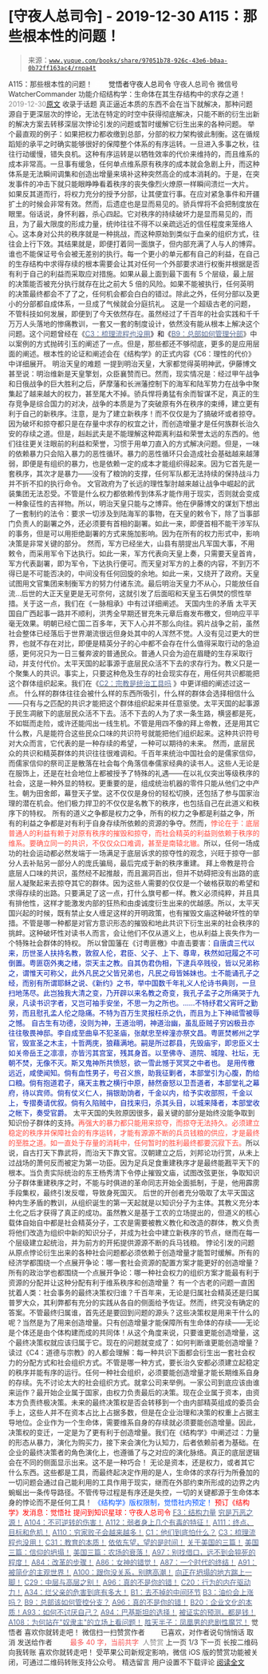 # [守夜人总司令] - 2019-12-30 A115：那些根本性的问题！

> 来源：[`www.yuque.com/books/share/97051b78-926c-43e6-b0aa-0b72ff163ac4/rnpa4t`](https://www.yuque.com/books/share/97051b78-926c-43e6-b0aa-0b72ff163ac4/rnpa4t)

<ne-p id="520f42f3293818f927861ebbd5b15da4_p_0" data-lake-id="520f42f3293818f927861ebbd5b15da4_p_0"><ne-text id="u745be1f6" style="color: rgb(51, 51, 51);">A115：那些根本性的问题！</ne-text></ne-p> <ne-p id="35f3872c2c5f9f49d8d458c1ede8e4bd" data-lake-id="35f3872c2c5f9f49d8d458c1ede8e4bd"><ne-text id="uffd69bd4" ne-fontsize="12" style="color: rgb(255, 255, 255);">原创</ne-text><ne-text id="ufffa9948" ne-fontsize="14">觉悟者</ne-text><ne-text id="u410f48ab" ne-fontsize="14">守夜人总司令</ne-text></ne-p> <ne-p id="970d5785bd82e22c4134552bc90d333a" data-lake-id="970d5785bd82e22c4134552bc90d333a"><ne-text id="ubadd6da9" ne-fontsize="14" ne-bold="true" style="color: rgb(51, 51, 51);">守夜人总司令</ne-text></ne-p> <ne-p id="99bb9ecee033bae2d8fdbcdac7e76bec" data-lake-id="99bb9ecee033bae2d8fdbcdac7e76bec"><ne-text id="u37dfc71d" ne-fontsize="14" style="color: rgb(51, 51, 51);">微信号</ne-text><ne-text id="u2f96d805" ne-fontsize="14" style="color: rgb(51, 51, 51);">WatcherCommander</ne-text></ne-p> <ne-p id="31adf22fdeacfc181f90810be6d6c56b" data-lake-id="31adf22fdeacfc181f90810be6d6c56b"><ne-text id="ufd0059e9" ne-fontsize="14" style="color: rgb(51, 51, 51);">功能介绍</ne-text><ne-text id="u206801e9" ne-fontsize="14" style="color: rgb(51, 51, 51);">结构学：生命体在其生存结构中的求存之道！</ne-text></ne-p> <ne-p id="4cf924f9cde83349daaeaf315149e230" data-lake-id="4cf924f9cde83349daaeaf315149e230"><ne-text id="u0552821a" style="color: rgb(140, 140, 140);">2019-12-30</ne-text>[<ne-text id="ud765cdcc" ne-fontsize="14">原文</ne-text>](https://mp.weixin.qq.com/s?__biz=MzAxNDk1NjI2Mw==&mid=2247484914&idx=1&sn=967fee05bc4f865fe727690ef496bd08&chksm=9b8a267aacfdaf6c067abdfbeed512ad0ec7af5d0c3310f4461e50eaa47c005b5b30ea9758af&scene=27#wechat_redirect&cpage=287)</ne-p> <ne-p id="a286418d6a6b0aad794da0f5070db491" data-lake-id="a286418d6a6b0aad794da0f5070db491"><ne-text id="u05c9dfbd" style="color: rgb(51, 51, 51);">收录于话题</ne-text></ne-p> <ne-p id="1ef8570aade086867d36ad7de4fbf048" data-lake-id="1ef8570aade086867d36ad7de4fbf048"><ne-text id="uff61b306" style="color: rgb(51, 51, 51);">真正逼近本质的东西不会在当下就解决，那种问题源自于更深层次的悖论，无法在特定的时空中获得彻底解决，只能不断的衍生出新的解决方案去转移深层次悖论引发的问题或暂时缓解它衍生出来的各种问题。</ne-text></ne-p> <ne-p id="a79dabf3b07647be97a0f21f70d08416" data-lake-id="a79dabf3b07647be97a0f21f70d08416"><ne-text id="u55cb170a" style="color: rgb(51, 51, 51);">举个最直观的例子：如果把权力都收缴到总部，分部的权力架构彼此制衡。这在循规蹈矩的承平之时确实能够很好的保障整个体系的有序运转。一旦进入多事之秋，往往行动缓慢，错失良机。这种有序运转是以牺牲效率的代价来维持的，而且维系的成本非常高。一旦事有缓急，任何单点维系原有秩序的成本就会急剧上升，而这种体系是无法瞬间调集和创造出增量来填补这种突然高企的成本消耗的。于是，在突发事件的冲击下就只能眼睁睁看着秩序的丧失像烈火燎原一样瞬间溃烂一大片。</ne-text></ne-p> <ne-p id="1a64b5ce8e0d951da6a7e8967bda649d" data-lake-id="1a64b5ce8e0d951da6a7e8967bda649d"><ne-text id="u55000aa4" style="color: rgb(51, 51, 51);">如果反其道而行，将权力充分的授予分部，让其便宜行事。在应对紧急事件和开疆扩土的时候会非常有效。然而，后遗症也是显而易见的。骄兵悍将不会把制度放在眼里。俗话说，身怀利器，杀心四起。它对秩序的持续破坏力是显而易见的，而且，为了最大限度的形成力量，统帅往往不得不以亲疏远近的信任程度来笼络人心。这本身对公共的秩序就是一种挑战，而这种原始到类似于血亲的组织方式，往往会上行下效。其结果就是，即便打着同一面旗子，但内部充满了人与人的博弈。谁也不能保证号令会被无差别的执行。每一个更小的单元都有自己的利益，在自己的生存结构中求得存续的根本需要会让其对任何一个外部要求进行权衡并根据是否有利于自己的利益而采取应对措施。如果从最上面到最下面有 5 个层级，最上层的决策能否被充分执行就存在比之前大 5 倍的风险。如果不能被执行，任何英明的决策最终都会不了了之，任何机会都会白白的错过。除此之外，任何分部以及更小的分部都自成体系，一旦成了气候就会分庭抗礼。</ne-text></ne-p> <ne-p id="5c0d252d5f11d4672177eb5bf70fa76c" data-lake-id="5c0d252d5f11d4672177eb5bf70fa76c"><ne-text id="ufca1d2ba" style="color: rgb(51, 51, 51);">这是一个超级古老的问题，不管科技如何发展，即便到了今天依然存在。虽然经过了千百年的社会实践和千千万万人头落地的惨痛教训，一套又一套的制度设计，依然没有能从根本上解决这个问题。这个问题曾经在《</ne-text>[<ne-text id="ud49305c2" style="color: rgb(87, 107, 149);">C3：梳理流程也没用</ne-text>](http://mp.weixin.qq.com/s?__biz=MzAxNDk1NjI2Mw==&mid=2247483989&idx=1&sn=ee70dacfd980f041379d91ae947ece44&chksm=9b8a21ddacfda8cb28bf62d6f53531e8a8ebce2de96396e50ec7e7e144fffe502ec6faee3415&scene=21#wechat_redirect)<ne-text id="u14035ad4" style="color: rgb(11, 1, 20);">》和《</ne-text>[<ne-text id="uea87daf7" style="color: rgb(87, 107, 149);">B9：总部如何管理分部</ne-text>](http://mp.weixin.qq.com/s?__biz=MzAxNDk1NjI2Mw==&mid=2247484145&idx=1&sn=41c6886b25339836dfde91b10a40fc77&chksm=9b8a2179acfda86f79a66c7e938f8422d5d3d2de33d3ba41431663493fc11020da7e7d964ff7&scene=21#wechat_redirect)<ne-text id="u4b00445e" style="color: rgb(51, 51, 51);">》中以案例的方式抛砖引玉的阐述了一点。但是，那些都还不够彻底，更多的是应用层面的阐述。根本性的论证和阐述会在《结构学》的正式内容《C6：理性的代价》中详细展开。</ne-text></ne-p> <ne-p id="1d0771eebcd1da1f55b0f822279b791e" data-lake-id="1d0771eebcd1da1f55b0f822279b791e"><ne-text id="ua16a6f24" ne-bold="true" style="color: rgb(51, 51, 51);">明治天皇的难题</ne-text></ne-p> <ne-p id="8cd893b199795e8001a096e532eab472" data-lake-id="8cd893b199795e8001a096e532eab472"><ne-text id="uae1976cf" style="color: rgb(51, 51, 51);">一提到明治天皇，大家都觉得英明神武，伊藤博文甚至说：明治维新是天皇擎划，众臣襄赞而已。然而，现实情况是：经过甲午战争和日俄战争的巨大胜利之后，萨摩藩和长洲藩控制下的海军和陆军势力在战争中聚集起了越来越大的权力，甚至尾大不掉。骄兵悍将勇猛有余而智谋不足，真正的生存竞争是综合国力的对决，战争的本质是为了突破原有外在秩序的束缚，建立更有利于自己的新秩序。注意，是为了建立新秩序！而不仅仅是为了搞破坏或者掠夺。因为破坏和掠夺都只是在存量中求存的权宜之计，而创造增量才是任何族群长治久安的存续之道。但是，赳赳武夫是不能理解这种距离利益和荣誉太远的东西的。他们往往更关注眼前的利益和荣誉，习惯于用单刀直入的方式解决问题。但是，一味的依赖暴力只会陷入暴力的恶性循环。暴力的恶性循环只会造成社会基础越来越薄弱，即便是有组织的暴力，也是依赖一定的成本才能组织得起来。因为它首先是一套秩序，其次才是暴力——没有了粮饷的支撑，任何军队都无法持续的保持战斗力并不折不扣的执行命令。</ne-text></ne-p> <ne-p id="d7ce14b3b329bf906a25ef987b09595b" data-lake-id="d7ce14b3b329bf906a25ef987b09595b"><ne-text id="u1350f9b6" style="color: rgb(51, 51, 51);">文官政府为了长远的理性掣肘越来越让战争中崛起的武装集团无法忍受。不管是什么权力都依赖传到体系才能作用于现实，否则就会变成一种象征性的吉祥物。所以，明治天皇只能与之博弈。他在伊藤博文的谋划下想出了一套制约的法令：要求一切涉及到陆海军的事物，在天皇的敕令下，除了当事部门负责人的副署之外，还必须要有首相的副署。如此一来，即便首相不能干涉军队的事务，但是可以用拒绝副署的方式来施加影响。因为在所有的权力形式中，影响决策是非常关键的部分。</ne-text></ne-p> <ne-p id="64f478f5208ec61c8c872bc56f644e73" data-lake-id="64f478f5208ec61c8c872bc56f644e73"><ne-text id="u5cfc2708" style="color: rgb(51, 51, 51);">然而，军方已经坐大，山县有朋提出凡军国大事，不用敕令，而采用军令下达执行。如此一来，军方代表向天皇上奏，只需要天皇首肯，军方代表副署，即为军令，下达执行便可。而天皇对军方的上奏的内容，不到万不得已是不可能否决的，中间没有任何回旋的余地。如此一来，又绕开了政府。天皇试图用文官集团来制衡军方的努力付诸东流。最后明治天皇力不从心，只能放任自流…后世的大正天皇更是无可奈何，这就引发了后面昭和天皇玉石俱焚的惯性举措。关于这一点，我们在《一脉相承》中有过详细阐述。</ne-text></ne-p> <ne-p id="4c4c5eb2f7760c67113c5f68efc220c3" data-lake-id="4c4c5eb2f7760c67113c5f68efc220c3"><ne-text id="u5e888f24" ne-bold="true" style="color: rgb(51, 51, 51);">天国内生的矛盾</ne-text></ne-p> <ne-p id="df1314bdccd7d20ed6c341a2e9d16790" data-lake-id="df1314bdccd7d20ed6c341a2e9d16790"><ne-text id="u452a171e" style="color: rgb(51, 51, 51);">太平天国自广西起事一路并不顺利，洪秀全早期还冒充朱元章后裔发布檄文，但响应平平毫无效果。明朝已经亡国二百多年，天下人心并不那么向往。鸦片战争之前，虽然社会整体已经落后于世界潮流很远但身处其中的人浑然不觉。人没有见过更大的世界，也就不存在对比，即便是精英分子的心中都不会存在什么值得采取行动的急迫感，更何况只为一日三餐奔波的普通民众。普通人只会为迫在眉睫的生存采取行动，并支付代价。太平天国的起事源于底层民众活不下去的求存行为。教义只是一个聚集人的共识。事实上，只要这种危及生存的社会现实存在，用任何共识都能把这个群体组织起来。我们在《</ne-text>[<ne-text id="u0ff8982b" style="color: rgb(87, 107, 149);">C2：宗教是统治工具吗</ne-text>](http://mp.weixin.qq.com/s?__biz=MzAxNDk1NjI2Mw==&mid=2247483901&idx=1&sn=f5d9f8c7bd84370c79adae921351e813&chksm=9b8a2275acfdab63fde093d76ff82e01d0e2fd43ea675f77fd17fd51a15873d4d10499f5338d&scene=21#wechat_redirect) <ne-text id="u0c467d4c" style="color: rgb(51, 51, 51);">》中更详细的阐述过这一点。</ne-text></ne-p> <ne-p id="c4b4f847e684bac39184a70a3852462a" data-lake-id="c4b4f847e684bac39184a70a3852462a"><ne-text id="uf664d414" style="color: rgb(51, 51, 51);">什么样的群体往往会被什么样的东西所吸引，什么样的群体会选择相信什么——只有与之匹配的共识才能把这个群体组织起来并任意驱使。太平天国的起事源于民生凋敝下的底层民众活不下去。</ne-text><ne-text id="u2e48357c" ne-bold="true" style="color: rgb(51, 51, 51);">活不下去的人为了求一条生路，横竖都是死，不如铤而走险，或许还能闯出一线生机。不管是用四不像的拜上帝教，还是用其它什么教，凡是能符合这些民众口味的共识符号就能把他们组织起来。这种共识符号对大众而言，它代表的是一种存续的希望，一种可以期待的未来。</ne-text></ne-p> <ne-p id="22b15977d2a6cec2eabbf4f327cca73b" data-lake-id="22b15977d2a6cec2eabbf4f327cca73b"><ne-text id="u14992758" style="color: rgb(51, 51, 51);">然而，底层民众的共识和精英群体的共识往往很难调和。千百年来统治中国社会的是儒家信仰，而儒家信仰的祭司正是散落在社会每个角落信奉儒家经典的读书人。这些人无论是在服饰上，还是在社会地位上都被授予了特殊的礼遇——在以礼仪突出等级秩序的社会，这是一种外显的特权。更重要的是，组成统治机器的零件只能从他们之中产生。朝为田舍郎，幕登天子堂。这不仅仅是身份的轻松切换，还包括了参与国家治理的潜在机会。他们极力捍卫的不仅仅是名教下的秩序，也包括自己在此道义和秩序下的特权。</ne-text></ne-p> <ne-p id="2ddbddea71838f9a673f5b3942457583" data-lake-id="2ddbddea71838f9a673f5b3942457583"><ne-text id="ueec09ac6" ne-bold="true" style="color: rgb(51, 51, 51);">所有的道义之争都是权力之争，所有的权力之争都是利益之争，所有的利益之争都是对有利于自身存续所依赖的资源的争夺。</ne-text><ne-text id="u6f200e3a" style="color: rgb(51, 51, 51);">然而，</ne-text><ne-text id="ue462e4e8" style="color: rgb(255, 76, 65);">悖论在于：底层普通人的利益有赖于对原有秩序的摧毁和掠夺，而社会精英的利益则依赖于秩序的维系。要确立同一的共识，不仅仅众口难调，甚至是南辕北辙。</ne-text><ne-text id="udc9af4c1" style="color: rgb(51, 51, 51);">所以，</ne-text><ne-text id="ue3691c08" ne-bold="true" style="color: rgb(51, 51, 51);">任何一场成功的社会运动都必然发端于一场满足于底层诉求的掠夺性的观念，兴旺于掠夺一部分人去补贴另一部分人的庞氏骗局，最后完成于新的秩序重建。</ne-text></ne-p> <ne-p id="63ee2cf6386bec3d7f463efa25f916ac" data-lake-id="63ee2cf6386bec3d7f463efa25f916ac"><ne-text id="uc617d144" style="color: rgb(51, 51, 51);">拜上帝教是符合底层人口味的共识，虽然经不起推敲，而且漏洞百出，但并不妨碍把没有出路的底层人凝聚起来去掠夺其它的群体。</ne-text><ne-text id="ufde9105f" ne-bold="true" style="color: rgb(51, 51, 51);">因为这些人需要的仅仅是一个破格获取的希望和求得存续的出路。只要满足了这一点，打什么旗号都一样。</ne-text><ne-text id="u0f43d668" style="color: rgb(51, 51, 51);">教义必须纯粹，并且具有排他性，这样才能激发内部的狂热和由虔诚度衍生出来的优越感。所以，太平天国兴起的时候，既有禁止女人缠足这样的开明政策，也有摧毁文庙这种破坏性的举措。不管是哪一种都是对官方意识形态的摧毁和地此共识下衍生出来的社会秩序的挑衅。这种破坏性对读书人而言，会让他们不仅从道义上，也从利益上丧失作为一个特殊社会群体的特权。</ne-text></ne-p> <ne-p id="19fd451c06a18f4be3fbaa1d5c79ca86" data-lake-id="19fd451c06a18f4be3fbaa1d5c79ca86"><ne-text id="u5ef6aad8" style="color: rgb(51, 51, 51);">所以曾国藩在《讨粤匪檄》中直击要害：</ne-text><ne-text id="u942f82c6" style="color: rgb(2, 30, 170);">自唐虞三代以来，历世圣人扶持名教，敦叙人伦，君臣、父子、上下、尊卑，秩然如冠履之不可倒置。粤匪窃外夷之绪，崇天主之教。自其伪君伪相，下逮兵卒贱役，皆以兄弟称之，谓惟天可称父，此外凡民之父皆兄弟也，凡民之母皆姊妹也。士不能诵孔子之经，而别有所谓耶稣之说、《新约》之书，举中国数千年礼义人伦诗书典则，一旦扫地荡尽。此岂独我大清之变，乃开辟以来名教之奇变，我孔子孟子之所痛哭于九泉，凡读书识字者，又岂可袖手安坐，不思一为之所也。……不特纾君父宵旰之勤劳，而且慰孔孟人伦之隐痛。不特为百万生灵报枉杀之仇，而且为上下神祗雪被辱之憾。</ne-text></ne-p> <ne-p id="9a53e001adcf3ed3139a26b96e55c1e6" data-lake-id="9a53e001adcf3ed3139a26b96e55c1e6"><ne-text id="uf355e5ad" style="color: rgb(2, 30, 170);">自古生有功德，没则为神，王道治明，神道治幽，虽乱臣贼子穷凶极丑亦往往敬畏神邸。李自成至曲阜不犯圣庙，张献忠至梓潼亦祭文昌。粤匪焚郴州之学官，毁宣圣之木主，十哲两庑，狼藉满地。嗣是所过郡县，先毁庙宇，即忠臣义士如关帝岳王之凛凛，亦皆污其宫室，残其身首。以至佛寺、道院、城隍、社坛，无朝不焚，无像不灭。斯又鬼神所共愤怒，欲一雪此憾于冥冥之中者也。</ne-text></ne-p> <ne-p id="b9090001880c47f385930896b6bd052e" data-lake-id="b9090001880c47f385930896b6bd052e"><ne-text id="ue475ab87" style="color: rgb(2, 30, 170);">是用传檄远近，咸使闻知。倘有血性男子，号召义旅，助我征剿者，本部堂引为心腹，酌给口粮。倘有抱道君子，痛天主教之横行中原，赫然奋怒以卫吾道者，本部堂礼之幕府，待以宾师。倘有仗义仁人，捐银助饷者，千金以内，给予实收部照，千金以上，专摺奏请优叙。倘有久陷贼中，自找来归，杀其头目，以城来降者，本部堂收之帐下，奏受官爵。</ne-text></ne-p> <ne-p id="1786ce7288fd5eae6223da5bf8886ea1" data-lake-id="1786ce7288fd5eae6223da5bf8886ea1"><ne-text id="u81a7eaca" style="color: rgb(51, 51, 51);">太平天国的失败原因很多，最关键的部分是始终没能争取到知识份子群体的支持。</ne-text><ne-text id="u3a850a08" style="color: rgb(255, 76, 65);">再强大的暴力都只能用来掠夺，而掠夺无法持久。必须建立稳定的秩序并保障社会的有序运转，才能有源源不断的兵员钱粮的供应，才是最终的至胜之道。如一直处于存量的消耗中，任何暂时的胜利最终都要沉寂下去。</ne-text><ne-text id="u57e813f5" style="color: rgb(51, 51, 51);">所以说，</ne-text><ne-text id="u3eff5fd7" ne-bold="true" style="color: rgb(51, 51, 51);">自古打天下靠武将，而治天下靠文官。汉朝建立之后，刘邦论功行赏，从未上过战场的萧何反而被定为第一功臣。因为足兵足食重建秩序才是最终能戡平天下的根本。</ne-text><ne-text id="u1147f937" style="color: rgb(51, 51, 51);">当负责实际统治的东王杨秀清下令停止摧毁文庙，试图改弦更张，争取知识分子群体重建秩序之时，不能与时俱进的革命同志开始全面抵制，于是，他用霹雳手段集权，最终引发反噬，导致身死国灭。</ne-text></ne-p> <ne-p id="1ecd2cc02b5ffc3a408c022d57a07524" data-lake-id="1ecd2cc02b5ffc3a408c022d57a07524"><ne-text id="ueb3626d9" ne-bold="true" style="color: rgb(51, 51, 51);">后世的开创者充分吸取了太平天国这种内生矛盾的教训，从组织诞生的第一天起就是以知识分子为主体。其教义充分本土化之后才获得了真正的成功。虽然教义是基于工农的立场提出的，但道义的核心载体自始自中都是社会精英分子，工农是需要被教义教化和改造的群体，教义负责将他们改造为组织中新的知识分子，并成为社会中建立新秩序的节点，继而在每一个层级建立起统治，并为前方的开拓提供源源不断的兵马钱粮。</ne-text></ne-p> <ne-p id="43a02037793d1bfa7895ba0c482fd98b" data-lake-id="43a02037793d1bfa7895ba0c482fd98b"><ne-text id="ub54a1f27" ne-bold="true" style="color: rgb(51, 51, 51);">悖论引发的问题</ne-text></ne-p> <ne-p id="28c0e581bb678f3c3f74b2f75fe53a0e" data-lake-id="28c0e581bb678f3c3f74b2f75fe53a0e"><ne-text id="ub26f7295" style="color: rgb(51, 51, 51);">从原点悖论衍生出来的各种社会问题都必须依赖于创造增量才能暂时缓解。所有的经济学都围绕一个点展开争论：哪一套社会资源的配置方案才能更好的创造增量？所有的政治学也都围绕一个点展开争论：哪一种社会权力的组织方案才能最有利于资源的分配并让这种分配有利于维系秩序和创造增量？</ne-text></ne-p> <ne-p id="4a29b39f4a8dca562e770875a44d7d15" data-lake-id="4a29b39f4a8dca562e770875a44d7d15"><ne-text id="u02bc5e7d" style="color: rgb(51, 51, 51);">有一个古老的问题一直困扰着人类：社会事务的最终决策权归谁？千百年来，无论是归属社会精英还是归属普罗大众，其利弊都有充分的实践从各自的侧面给予佐证。然而，终究没有确定的答案。不管最终归属谁，首先还是要回到问题的源头？这些决策权是用来干什么的呢？当然是为了用来创造增量。只有创造增量才能保障所有生命体的存续——无论是个体还是由个体构建而成的共同体！从这个角度来说，只要谁更能创造增量，这个最终决策权就应该归属于它。现在的问题就变成了：如何判断谁更能创造增量？</ne-text></ne-p> <ne-p id="9778795efbceb5146b37eb09b7222b22" data-lake-id="9778795efbceb5146b37eb09b7222b22"><ne-text id="uf5a26d0f" style="color: rgb(51, 51, 51);">读过《C4：道德与宗教》的人都会理解：</ne-text><ne-text id="ucfa23ae8" ne-bold="true" style="color: rgb(51, 51, 51);">每一种共识下面都会衍生出一套社会权力的分配方式和社会组织方式。不管是哪一种方式，要长治久安都必须建立起稳定的秩序并能有序的运行。</ne-text><ne-text id="u3212e9cb" style="color: rgb(51, 51, 51);">任何一种社会组织，必须要能创造增量才能长期维系自身的存续。先不讨论太大的社会组织方式。就拿公司来举例。一家公司到底应该由谁来运作？最开始企业属于国家，由权力负责最后的决策。现在企业属于资本，由资本方负责终极决策。未来的最终决策权是否会转移到一个由内部精英组成的委员会手上，这些人并不在资本占比上占据多数，但是在企业治理和决策的权重上占据主导地位。企业作为一个生命体，需要维系自身的存续就必须要能创造增量。因此，决策权的变迁，一定是为了更有利于创造增量。我们在《结构学》中阐述过：力量的形态从暴力，演化为购买力，接下来会演化为认知力，后者依赖前者为基础。在企业的最终决策者的角色演化上，也遵循了与之对应的演化脉络。真正的底层逻辑会在不同的侧面显示出来。这不是一种巧合！</ne-text></ne-p> <ne-p id="455544cd5d332d83d987c2b7951b134f" data-lake-id="455544cd5d332d83d987c2b7951b134f"><ne-text id="u94946abe" style="color: rgb(51, 51, 51);">无论是资本，还是权力，或者其它什么东西。这些都是工具，而最终起决定作用的是人，生命体的求存行为所叠加的一切问题会通过自己能利用的工具作用于现实，继而在外部约束所形成的边界之内蜿蜒出一条传导路径。不管传导过程是有序还是失控，一切的关键都源于生命体本身的悖论而不是任何工具！</ne-text></ne-p> <ne-p id="4c8b46f6baad4348314f701aac964a13" data-lake-id="4c8b46f6baad4348314f701aac964a13" ne-alignment="center"><ne-text id="u2794e6f7" ne-fontsize="13" style="color: rgb(0, 82, 255);">《结构学》版权限制，觉悟社内预定！</ne-text></ne-p> <ne-p id="f08fdaf10a33049a80b4b4929f7831f6" data-lake-id="f08fdaf10a33049a80b4b4929f7831f6" ne-alignment="center"><ne-text id="u0d90b656" style="color: rgb(255, 0, 0);">预订《结构学》发消息</ne-text><ne-text id="u9c5d8140" ne-bold="true" style="color: rgb(255, 0, 0);">：觉悟社</ne-text></ne-p>  <ne-p id="535600f8be7e0290ca47293345d68527" data-lake-id="535600f8be7e0290ca47293345d68527"><ne-card data-card-name="image" data-card-type="inline" id="qGZ0l" data-event-boundary="card" style="color: rgb(51, 51, 51);"><ne-p id="4bd569e78ae03d26d09da2180fde2271" data-lake-id="4bd569e78ae03d26d09da2180fde2271" ne-alignment="center"><ne-text id="u1d91ecdd" ne-bold="true" style="color: rgb(255, 0, 0);">提问到知识星球：守夜人总司令</ne-text></ne-p> <ne-p id="c0c50cdf6a2e3137a80e392c4e8d3280" data-lake-id="c0c50cdf6a2e3137a80e392c4e8d3280">[<ne-text id="ub64cae76" style="color: rgb(87, 107, 149);">F3：结构力量</ne-text>](http://mp.weixin.qq.com/s?__biz=MzIzMDYwOTM0Mg==&mid=2247483942&idx=1&sn=53a6cd726a0ea5e93ef015690fa25d3b&chksm=e8b19af7dfc613e1f5509b8cebb677a6aa963a98b47438c54e89a8979374e794372cb1f0fe84&scene=21#wechat_redirect)</ne-p> <ne-p id="036dd87da007feaa660c8b7bb745557f" data-lake-id="036dd87da007feaa660c8b7bb745557f">[<ne-text id="u7dcce841" style="color: rgb(87, 107, 149);">穷是万恶之源！</ne-text>](http://mp.weixin.qq.com/s?__biz=MzAxNDk1NjI2Mw==&mid=2247483823&idx=1&sn=e54ebe9891b302dc0bf1815c76ccf8b7&chksm=9b8a2227acfdab31a05e273addd9159d4b8263d58d3c58bf214841c8189157519719c3427306&scene=21#wechat_redirect)</ne-p> <ne-p id="197e97f923fa00d5e46b0be71cb5b6ca" data-lake-id="197e97f923fa00d5e46b0be71cb5b6ca">[<ne-text id="u4e82b485" style="color: rgb(87, 107, 149);">A104：不可逆转的伤害！</ne-text>](http://mp.weixin.qq.com/s?__biz=MzAxNDk1NjI2Mw==&mid=2247484910&idx=1&sn=80626aa3b4a4e223e5062a4d00806308&chksm=9b8a2666acfdaf70c0a3e1392357732bf9431c96bc1ec220eef91101a73d0c6eeff4f62d4e80&scene=21#wechat_redirect)</ne-p> <ne-p id="3dd7818d37599683d487c89c4595a92e" data-lake-id="3dd7818d37599683d487c89c4595a92e">[<ne-text id="uf30fbe5c" style="color: rgb(87, 107, 149);">A112：弱者身上几个有毒的特征！</ne-text>](http://mp.weixin.qq.com/s?__biz=MzAxNDk1NjI2Mw==&mid=2247484903&idx=1&sn=609b7c81f10207eea8bcccbe35aa61b6&chksm=9b8a266facfdaf790a328ee9eca9d05f95ce939b69b2e4c1fcaacd63470bd79c44d03caeb00c&scene=21#wechat_redirect)</ne-p> <ne-p id="e72c878366a6e01c416ec97779ce8777" data-lake-id="e72c878366a6e01c416ec97779ce8777">[<ne-text id="u97f76f4f" style="color: rgb(87, 107, 149);">A111：终点、目标和危机！</ne-text>](http://mp.weixin.qq.com/s?__biz=MzAxNDk1NjI2Mw==&mid=2247484898&idx=1&sn=6ed72846dcf4a2a449ff3e3f3319fbc8&chksm=9b8a266aacfdaf7cbb18ec41c88149c75fdb2acc6bba79e345790a6265ce935692af1dcbe62e&scene=21#wechat_redirect)</ne-p> <ne-p id="a57c651d8281f91b48a5ed0678ef0581" data-lake-id="a57c651d8281f91b48a5ed0678ef0581">[<ne-text id="ue8e83c00" style="color: rgb(87, 107, 149);">A110：穷家败子会越来越多！</ne-text>](http://mp.weixin.qq.com/s?__biz=MzAxNDk1NjI2Mw==&mid=2247484897&idx=1&sn=84e1c8a85eb385c04f400095d47d55eb&chksm=9b8a2669acfdaf7f7a431a12c057023ae123aaa855b0f9d48a98c21eae27788632beb60765c9&scene=21#wechat_redirect)</ne-p> <ne-p id="b3b0223517ac3b0d3bc1b5617c660dde" data-lake-id="b3b0223517ac3b0d3bc1b5617c660dde">[<ne-text id="u01531992" style="color: rgb(87, 107, 149);">C1：他们到底怕什么？</ne-text>](http://mp.weixin.qq.com/s?__biz=MzAxNDk1NjI2Mw==&mid=2247483898&idx=1&sn=1b0a50386e9e89d2750dec717236f0aa&chksm=9b8a2272acfdab64235b35ee5e91b8cac6172144207251636e1345fc570aa1601f59eff7f442&scene=21#wechat_redirect)</ne-p> <ne-p id="d5898dc4df014c91cdd4327794c0953a" data-lake-id="d5898dc4df014c91cdd4327794c0953a">[<ne-text id="u0d993e8e" style="color: rgb(87, 107, 149);">C3：梳理流程也没用！</ne-text>](http://mp.weixin.qq.com/s?__biz=MzAxNDk1NjI2Mw==&mid=2247483989&idx=1&sn=ee70dacfd980f041379d91ae947ece44&chksm=9b8a21ddacfda8cb28bf62d6f53531e8a8ebce2de96396e50ec7e7e144fffe502ec6faee3415&scene=21#wechat_redirect)</ne-p> <ne-p id="6d541e7d8b30a9b9747a5d3ddee82a99" data-lake-id="6d541e7d8b30a9b9747a5d3ddee82a99">[<ne-text id="uc20f5eef" style="color: rgb(87, 107, 149);">C31：教育的本质！</ne-text>](http://mp.weixin.qq.com/s?__biz=MzAxNDk1NjI2Mw==&mid=2247484645&idx=1&sn=0c19e963af345ec0d157348555f45482&chksm=9b8a276dacfdae7bb43eb0602bf7d9fdc827d0675a7350f893c5b3b43986de58782355a2065d&scene=21#wechat_redirect)</ne-p> <ne-p id="3d2b2fb75bc2c5840842b7d9f493a790" data-lake-id="3d2b2fb75bc2c5840842b7d9f493a790">[<ne-text id="u05967226" style="color: rgb(87, 107, 149);">依依东望，望的是时间！</ne-text>](http://mp.weixin.qq.com/s?__biz=MzIzMDYwOTM0Mg==&mid=2247483860&idx=1&sn=b5b01ae82ff764ce2806251e3f2a809f&chksm=e8b19905dfc61013607735eb7782299c9a4d7a39a8b15a7b46182ef20eda3ffe9f6ed6337e1f&scene=21#wechat_redirect)</ne-p> <ne-p id="8c362c5d435a0b69d2e056a4e0817735" data-lake-id="8c362c5d435a0b69d2e056a4e0817735">[<ne-text id="u266cfa3f" style="color: rgb(87, 107, 149);">关于美国的三篇！</ne-text>](http://mp.weixin.qq.com/s?__biz=MzIzMDYwOTM0Mg==&mid=2247484082&idx=1&sn=7f0efdc740505aeff41af3593c2c07d2&chksm=e8b19a63dfc613757721204eef321ddcad7ddc01dfc2076db117c37c0b37d75438f2e405c830&scene=21#wechat_redirect)</ne-p> <ne-p id="6627a0a463b809568a7a8a6881bab5fe" data-lake-id="6627a0a463b809568a7a8a6881bab5fe">[<ne-text id="u77f558c1" style="color: rgb(87, 107, 149);">美国三篇：信仰的坍塌！</ne-text>](http://mp.weixin.qq.com/s?__biz=MzIzMDYwOTM0Mg==&mid=2247484086&idx=1&sn=84a690a2f2f277ffb97bd9ae9b8997b5&chksm=e8b19a67dfc61371cbaa58bdc4cf884dcb865ce62dc947cf1cf3e7653716339ff71d49c563bb&scene=21#wechat_redirect)</ne-p> <ne-p id="1c1c07ed1a0cf21f401ec7bdbba48e8f" data-lake-id="1c1c07ed1a0cf21f401ec7bdbba48e8f">[<ne-text id="u2307801a" style="color: rgb(87, 107, 149);">美国三篇：农场的衰落！</ne-text>](http://mp.weixin.qq.com/s?__biz=MzAxNDk1NjI2Mw==&mid=2247484839&idx=1&sn=ab17e9c4ae5af883a17a9c0fcafe94dd&chksm=9b8a262facfdaf399eab6252e9034d5a64a95f1c2575ed6570615dc11980d7d14b684341c22d&scene=21#wechat_redirect)</ne-p> <ne-p id="2ebadf45f7491aa357ce01109e6c32ef" data-lake-id="2ebadf45f7491aa357ce01109e6c32ef">[<ne-text id="uf6a7ec61" style="color: rgb(87, 107, 149);">A97：别找借口，远不到会猝死的程度！</ne-text>](http://mp.weixin.qq.com/s?__biz=MzAxNDk1NjI2Mw==&mid=2247484866&idx=1&sn=d93222730b1fd65cd31d270e54c91073&chksm=9b8a264aacfdaf5cf1d8eab64891b03e7b9966e887c9f512b7cb4a3f6cca04f1faa2c5da905d&scene=21#wechat_redirect)</ne-p> <ne-p id="3fb3d62118ec09e844d671c6975d0509" data-lake-id="3fb3d62118ec09e844d671c6975d0509">[<ne-text id="ua19fd6f6" style="color: rgb(87, 107, 149);">A84：改革的步骤！</ne-text>](http://mp.weixin.qq.com/s?__biz=MzIzMDYwOTM0Mg==&mid=2247484098&idx=1&sn=8a28fd5dce47b485ed38e4f3cfdb7d05&chksm=e8b19a13dfc61305fde13511d297aa1d6b59184825c7998f338e7d5f36742e3c06c717d78fe8&scene=21#wechat_redirect)</ne-p> <ne-p id="67b46a5842fc6a700832a8c54e391829" data-lake-id="67b46a5842fc6a700832a8c54e391829">[<ne-text id="uc9970734" style="color: rgb(87, 107, 149);">A86：女神的错觉！</ne-text>](http://mp.weixin.qq.com/s?__biz=MzAxNDk1NjI2Mw==&mid=2247484733&idx=1&sn=fab22e8ab3f80b78dab3d4e2e2716bfb&chksm=9b8a26b5acfdafa374df83506e5086a573169362877918977c08490b4e9747c45c99d1266e7f&scene=21#wechat_redirect)</ne-p> <ne-p id="874aff3a106ee5c5c3cda74476443730" data-lake-id="874aff3a106ee5c5c3cda74476443730">[<ne-text id="ucd172dbf" style="color: rgb(87, 107, 149);">A87：一个时代的终结！</ne-text>](http://mp.weixin.qq.com/s?__biz=MzIzMDYwOTM0Mg==&mid=2247484102&idx=1&sn=c0572fe89409ac0ef2d1468b8f81f130&chksm=e8b19a17dfc6130119eacf0492c237b5173f6f9c13265a36d7919e3132228f8c2d3306863c08&scene=21#wechat_redirect)</ne-p> <ne-p id="d996b1d8fdffcdf9926dbffcfbe9c4bc" data-lake-id="d996b1d8fdffcdf9926dbffcfbe9c4bc">[<ne-text id="u76fb3ab0" style="color: rgb(87, 107, 149);">A91：被简化的主观世界！</ne-text>](http://mp.weixin.qq.com/s?__biz=MzIzMDYwOTM0Mg==&mid=2247484106&idx=1&sn=89ac1e2a068a9114c08822ed3a6a9916&chksm=e8b19a1bdfc6130d67743acf04c384cd66fa3d13b83614a9b3d70edda3290e8af9765c31b7d7&scene=21#wechat_redirect)</ne-p> <ne-p id="4ea1b8ac538a06db5bc5913c2c7736d1" data-lake-id="4ea1b8ac538a06db5bc5913c2c7736d1">[<ne-text id="u4340628e" style="color: rgb(87, 107, 149);">A100：跟你没关系，别瞎高潮！</ne-text>](http://mp.weixin.qq.com/s?__biz=MzAxNDk1NjI2Mw==&mid=2247484826&idx=1&sn=c2df87478a77eebf01085c7795424395&chksm=9b8a2612acfdaf04f9034241f17123b00853fb4fa0af799266ae01cdd7ce776318d0d88cde41&scene=21#wechat_redirect)</ne-p> <ne-p id="7d0ae08999097e542b1421c02a7e3cde" data-lake-id="7d0ae08999097e542b1421c02a7e3cde">[<ne-text id="u5236f772" style="color: rgb(87, 107, 149);">向正在坍塌的地方踹上一脚！</ne-text>](http://mp.weixin.qq.com/s?__biz=MzAxNDk1NjI2Mw==&mid=2247483789&idx=1&sn=5e44b7b524c3dc4bb7705f49ed0a44a3&chksm=9b8a2205acfdab139e4b1d44ef6702b09c9fbf79505340205d13fbdaa33207a997f54bee0e97&scene=21#wechat_redirect)</ne-p> <ne-p id="3cbba35eb07d6235f9fe6d0e214e5a41" data-lake-id="3cbba35eb07d6235f9fe6d0e214e5a41">[<ne-text id="u4102dfe0" style="color: rgb(87, 107, 149);">C29：中层与高层之别！</ne-text>](http://mp.weixin.qq.com/s?__biz=MzIzMDYwOTM0Mg==&mid=2247484061&idx=1&sn=6b5effaceec4ccea129b0b2c0ff9eb94&chksm=e8b19a4cdfc6135a82d4a79c2245a8efb5cea97135ffeef76afcdb0f1d23fc37408270b77ac3&scene=21#wechat_redirect)</ne-p> <ne-p id="ffd51aafdeaddcd87e8cef61eb6a9639" data-lake-id="ffd51aafdeaddcd87e8cef61eb6a9639">[<ne-text id="u5d23230d" style="color: rgb(87, 107, 149);">A96：真的不是你的错！</ne-text>](http://mp.weixin.qq.com/s?__biz=MzAxNDk1NjI2Mw==&mid=2247484835&idx=1&sn=9f24aba2a2b22cf3033e76a5435e352e&chksm=9b8a262bacfdaf3d1cf1dabf21851d162769a2bcd6826d220efeee9e34c408950f56eadd0baf&scene=21#wechat_redirect)</ne-p> <ne-p id="41e1dac9db098c0350c0964ca11a0e9a" data-lake-id="41e1dac9db098c0350c0964ca11a0e9a">[<ne-text id="uab463a0c" style="color: rgb(87, 107, 149);">C20：行为的内在驱动力！</ne-text>](http://mp.weixin.qq.com/s?__biz=MzIzMDYwOTM0Mg==&mid=2247484003&idx=1&sn=a62ddbccc64f9f19890c0dff9605b6f7&chksm=e8b19ab2dfc613a47b840d331bb9c43711798f5102681c0d1a06cb3996450c1d34bc8573b7e0&scene=21#wechat_redirect)</ne-p> <ne-p id="146f026c09ba4ab70731edc0c3b444b3" data-lake-id="146f026c09ba4ab70731edc0c3b444b3">[<ne-text id="u9f451e7f" style="color: rgb(87, 107, 149);">A34：烂父亲的危害到底有多大！</ne-text>](http://mp.weixin.qq.com/s?__biz=MzIzMDYwOTM0Mg==&mid=2247483986&idx=1&sn=984fbf5e696f7a3f34f25dcf93037cea&chksm=e8b19a83dfc61395d629a54503920505c42a73a62b9e72308ed4ea0d66c509ca66a1a3138ea5&scene=21#wechat_redirect)</ne-p> <ne-p id="d4724bc90c92cbf2436a1e948df1a000" data-lake-id="d4724bc90c92cbf2436a1e948df1a000">[<ne-text id="ubfc88464" style="color: rgb(87, 107, 149);">B1：去不掉的中间环节</ne-text>](http://mp.weixin.qq.com/s?__biz=MzIzMDYwOTM0Mg==&mid=2247483903&idx=1&sn=e8a21cb816d6a27d869f81463805a208&chksm=e8b1992edfc610380f54d91f9acc9844820c77ce8a5bcedb4f36372c406647f45fd2514a6a77&scene=21#wechat_redirect)</ne-p> <ne-p id="6bee0b5693c4b871b0a2f01e8ca83cda" data-lake-id="6bee0b5693c4b871b0a2f01e8ca83cda">[<ne-text id="u4b9cb2a4" style="color: rgb(87, 107, 149);">B3：油价会上涨吗？</ne-text>](http://mp.weixin.qq.com/s?__biz=MzAxNDk1NjI2Mw==&mid=2247484078&idx=1&sn=6eee861727c21eef764e35f2379d643d&chksm=9b8a2126acfda83052cc25adc2294b7e0ccbece32af96e58033b4e7febfbd9ef719bba384a87&scene=21#wechat_redirect)</ne-p> <ne-p id="182c5e5037178d340b970c66e3df0a52" data-lake-id="182c5e5037178d340b970c66e3df0a52">[<ne-text id="ube34c474" style="color: rgb(87, 107, 149);">B9：总部该如何管控分支？</ne-text>](http://mp.weixin.qq.com/s?__biz=MzAxNDk1NjI2Mw==&mid=2247484145&idx=1&sn=41c6886b25339836dfde91b10a40fc77&chksm=9b8a2179acfda86f79a66c7e938f8422d5d3d2de33d3ba41431663493fc11020da7e7d964ff7&scene=21#wechat_redirect)</ne-p> <ne-p id="21afc0b3a4be8a54da0842d4d8bc1c60" data-lake-id="21afc0b3a4be8a54da0842d4d8bc1c60">[<ne-text id="u56b7684e" style="color: rgb(87, 107, 149);">A96：真的不是你的错！</ne-text>](http://mp.weixin.qq.com/s?__biz=MzAxNDk1NjI2Mw==&mid=2247484835&idx=1&sn=9f24aba2a2b22cf3033e76a5435e352e&chksm=9b8a262bacfdaf3d1cf1dabf21851d162769a2bcd6826d220efeee9e34c408950f56eadd0baf&scene=21#wechat_redirect)</ne-p> <ne-p id="6d127a78240fb41d0c09f1fd068a6d34" data-lake-id="6d127a78240fb41d0c09f1fd068a6d34">[<ne-text id="u37e562bc" style="color: rgb(87, 107, 149);">B20：企业文化的本质！</ne-text>](http://mp.weixin.qq.com/s?__biz=MzIzMDYwOTM0Mg==&mid=2247484111&idx=1&sn=d6154ef03c3702d24ebbd49ec6d2544b&chksm=e8b19a1edfc61308357f4cc639a74339e18c1e7ea64e351a1d73fac03d82e0daa3d7cbd2b4f7&scene=21#wechat_redirect)[<ne-text id="u70eebc8b" style="color: rgb(87, 107, 149);">A93：如何不讨厌自己？</ne-text>](http://mp.weixin.qq.com/s?__biz=MzAxNDk1NjI2Mw==&mid=2247484783&idx=1&sn=08bb06c4b322311a9d08a0d67077b6ac&chksm=9b8a26e7acfdaff1fb664e30d3365b7405692c4c7e53b41d078052fcbd87faf8de05c04346ce&scene=21#wechat_redirect)</ne-p> <ne-p id="a1807dd431a592aa68eceda5a956488b" data-lake-id="a1807dd431a592aa68eceda5a956488b">[<ne-text id="ua32917eb" style="color: rgb(87, 107, 149);">A94：巴基斯坦的选择！</ne-text>](http://mp.weixin.qq.com/s?__biz=MzAxNDk1NjI2Mw==&mid=2247484787&idx=1&sn=1e88f66866554dbb73e4fd4d7947be0d&chksm=9b8a26fbacfdafed9d52a547f2f4608ef001fa2b6a07ec62bb06c5df56b23b6bca3d7b26b6cf&scene=21#wechat_redirect)</ne-p> <ne-p id="07eb0f1c3efafec55e15765aae330fdd" data-lake-id="07eb0f1c3efafec55e15765aae330fdd">[<ne-text id="ub5b6e073" style="color: rgb(87, 107, 149);">被证实的预测，都是钱！</ne-text>](http://mp.weixin.qq.com/s?__biz=MzAxNDk1NjI2Mw==&mid=2247484907&idx=1&sn=10678ffae630c9ad5afd4bffc8b81456&chksm=9b8a2663acfdaf752008e02e6fc0ccd025ba3d8825b607076b2fd77b25c50f963856050b3303&scene=21#wechat_redirect)</ne-p> <ne-p id="35d346fa301a6d2bb103982888236bcd" data-lake-id="35d346fa301a6d2bb103982888236bcd">[<ne-text id="uc67e2880" style="color: rgb(87, 107, 149);">A108：为何站在"奴隶主"的立场上看问题！</ne-text>](http://mp.weixin.qq.com/s?__biz=MzAxNDk1NjI2Mw==&mid=2247484893&idx=1&sn=d5855015b30b94246d7026ed668cd2ea&chksm=9b8a2655acfdaf4387d12eaeed5985d830dc8e265ba74e0e2e8913768c874fad45f47772e918&scene=21#wechat_redirect)</ne-p> <ne-p id="30527b72c065615cd268f1c13afa3c66" data-lake-id="30527b72c065615cd268f1c13afa3c66">[<ne-text id="ufc61d60f" style="color: rgb(87, 107, 149);">胜天半子：凤凰男的悲剧性魔咒！</ne-text>](http://mp.weixin.qq.com/s?__biz=MzAxNDk1NjI2Mw==&mid=2247484459&idx=1&sn=3af333a7d8f81253f730e57ba86f6f11&chksm=9b8a27a3acfdaeb524c155bcc629f472e273558add2d9c91ca3295d08144bd6d7d26ed757e6c&scene=21#wechat_redirect)</ne-p> <ne-p id="11c0772303312af116a3f48908d56aaa" data-lake-id="11c0772303312af116a3f48908d56aaa"><ne-text id="ua96749fe" style="color: rgb(51, 51, 51);">觉悟者</ne-text></ne-p> <ne-p id="7085c83b730216a76a3182631089a8e6" data-lake-id="7085c83b730216a76a3182631089a8e6"><ne-text id="u75961528" style="color: rgb(51, 51, 51);">喜欢你就转走吧！</ne-text></ne-p> <ne-p id="ce71db7156a0417183e0f5044a0900dc" data-lake-id="ce71db7156a0417183e0f5044a0900dc"><ne-text id="ubce14348" ne-bold="true" style="color: rgb(51, 51, 51);">微信扫一扫赞赏作者</ne-text><ne-text id="u75f4dcf6" ne-bold="true" style="color: rgb(255, 255, 255);">赞赏</ne-text></ne-p> <ne-p id="5d89a149567848ae0970ea13ff38cf2c" data-lake-id="5d89a149567848ae0970ea13ff38cf2c"><ne-text id="ue4bb235f" style="color: rgb(51, 51, 51);">已喜欢，</ne-text><ne-text id="u17940df3">对作者说句悄悄话</ne-text></ne-p> <ne-p id="cbe2602e8577d85aa4ed7d71b1eaa91b" data-lake-id="cbe2602e8577d85aa4ed7d71b1eaa91b"><ne-text id="uc5f21875" style="color: rgb(51, 51, 51);">取消</ne-text></ne-p> <ne-p id="69e8721c60a5d2f1587a34b4396911e2" data-lake-id="69e8721c60a5d2f1587a34b4396911e2"><ne-text id="uf630510e" ne-fontsize="14" ne-bold="true" style="color: rgb(51, 51, 51);">发送给作者</ne-text></ne-p> <ne-p id="ef89269211466f2baf5a4731510ba265" data-lake-id="ef89269211466f2baf5a4731510ba265"><ne-text id="u5fa0119c" ne-bold="true" style="color: rgb(255, 255, 255);">发送</ne-text></ne-p> <ne-p id="640744dbc0026c122287fef1cf95a7cd" data-lake-id="640744dbc0026c122287fef1cf95a7cd"><ne-text id="u505434a8" ne-fontsize="13" style="color: rgb(250, 81, 81);">最多 40 字，当前共字</ne-text></ne-p> <ne-p id="c056bd2f87391959aa1a737384dd06bd" data-lake-id="c056bd2f87391959aa1a737384dd06bd"><ne-text id="ua249b6ac" style="color: rgb(136, 136, 136);"> 人赞赏</ne-text></ne-p> <ne-p id="2e12c4e31f52e020fd90c613b4d30f86" data-lake-id="2e12c4e31f52e020fd90c613b4d30f86"><ne-text id="u1462c081" style="color: rgb(51, 51, 51);">上一页</ne-text> <ne-text id="ua895881f">1</ne-text><ne-text id="u48144e47" style="color: rgb(51, 51, 51);">/3 下一页</ne-text></ne-p> <ne-p id="fa66456bdf858dfc3dab187d6ad21682" data-lake-id="fa66456bdf858dfc3dab187d6ad21682"><ne-text id="u38ffa54a" style="color: rgb(51, 51, 51);">长按二维码向我转账</ne-text></ne-p> <ne-p id="3ea554c8e535a7c283f3b6fac844ae24" data-lake-id="3ea554c8e535a7c283f3b6fac844ae24"><ne-text id="uf545252c" style="color: rgb(51, 51, 51);">喜欢你就转走吧！</ne-text></ne-p> <ne-p id="e92600bc4e4878d1b4935333fc05191d" data-lake-id="e92600bc4e4878d1b4935333fc05191d"><ne-text id="u98f69f46" style="color: rgb(51, 51, 51);">受苹果公司新规定影响，微信 iOS 版的赞赏功能被关闭，可通过二维码转账支持公众号。</ne-text></ne-p> <ne-h3 id="jt1dj" data-lake-id="jt1dj"><ne-heading-ext><ne-heading-anchor></ne-heading-anchor><ne-heading-fold></ne-heading-fold></ne-heading-ext><ne-heading-content><ne-text id="u3dd260b5" ne-fontsize="16" style="color: rgb(51, 51, 51);">精选留言</ne-text></ne-heading-content></ne-h3> <ne-p id="4fc86890077ef9cfbc16a1d0848af7fd" data-lake-id="4fc86890077ef9cfbc16a1d0848af7fd"><ne-text id="u34c488fb" style="color: rgb(51, 51, 51);">用户设置不下载评论</ne-text></ne-p> <ne-p id="272037b44c0e1326e057b4f744f8e324" data-lake-id="272037b44c0e1326e057b4f744f8e324">[<ne-text id="u13df6bab">阅读全文</ne-text>](https://mp.weixin.qq.com/s?__biz=MzAxNDk1NjI2Mw==\x26amp;mid=2247484910\x26amp;idx=1\x26amp;sn=80626aa3b4a4e223e5062a4d00806308\x26amp;chksm=9b8a2666acfdaf70c0a3e1392357732bf9431c96bc1ec220eef91101a73d0c6eeff4f62d4e80\x26amp;token=1308493008\x26amp;lang=zh_CN#rd)</ne-p></ne-card></ne-p>